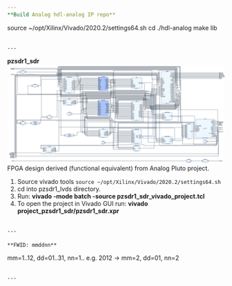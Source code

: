 ```yaml
---  
**Build Analog hdl-analog IP repo**
```
source ~/opt/Xilinx/Vivado/2020.2/settings64.sh
cd ./hdl-analog
make lib

```  

---  
```


**pzsdr1_sdr**  
![Alt text](./pzsdr1_sdr.png?raw=true "pzsdr1_sdr")  
FPGA design derived (functional equivalent) from Analog Pluto project.  
  
1. Source vivado tools `source ~/opt/Xilinx/Vivado/2020.2/settings64.sh`  
2. cd into pzsdr1_lvds directory.  
3. Run: **vivado -mode batch -source pzsdr1_sdr_vivado_project.tcl**  
4. To open the project in Vivado GUI run: **vivado project_pzsdr1_sdr/pzsdr1_sdr.xpr**  

```  

---  

**FWID: mmddnn**
```  
mm=1..12, dd=01..31, nn=1..
e.g. 2012 -> mm=2, dd=01, nn=2
```  

---

